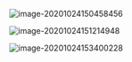 ![image-20201024150458456](https://tva1.sinaimg.cn/large/0081Kckwgy1gk0fru9bguj30l10cfdhc.jpg)

![image-20201024151214948](https://tva1.sinaimg.cn/large/0081Kckwgy1gk0fzdcwl8j30lp0d1jts.jpg)

![image-20201024153400228](https://tva1.sinaimg.cn/large/0081Kckwgy1gk0gm0lt08j30m20ietib.jpg)